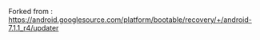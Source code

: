 

Forked from : https://android.googlesource.com/platform/bootable/recovery/+/android-7.1.1_r4/updater
